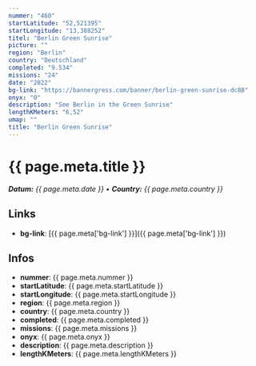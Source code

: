 ```yaml
---
nummer: "460"
startLatitude: "52,521395"
startLongitude: "13,388252"
titel: "Berlin Green Sunrise"
picture: ""
region: "Berlin"
country: "Deutschland"
completed: "9.534"
missions: "24"
date: "2022"
bg-link: "https://bannergress.com/banner/berlin-green-sunrise-dc88"
onyx: "0"
description: "See Berlin in the Green Sunrise"
lengthKMeters: "6,52"
umap: ""
title: "Berlin Green Sunrise"
---
```


# {{ page.meta.title }}
_**Datum:** {{ page.meta.date }} • **Country:** {{ page.meta.country }}_

## Links
- **bg-link**: [{{ page.meta['bg-link'] }}]({{ page.meta['bg-link'] }})

## Infos
- **nummer**: {{ page.meta.nummer }}
- **startLatitude**: {{ page.meta.startLatitude }}
- **startLongitude**: {{ page.meta.startLongitude }}
- **region**: {{ page.meta.region }}
- **country**: {{ page.meta.country }}
- **completed**: {{ page.meta.completed }}
- **missions**: {{ page.meta.missions }}
- **onyx**: {{ page.meta.onyx }}
- **description**: {{ page.meta.description }}
- **lengthKMeters**: {{ page.meta.lengthKMeters }}

